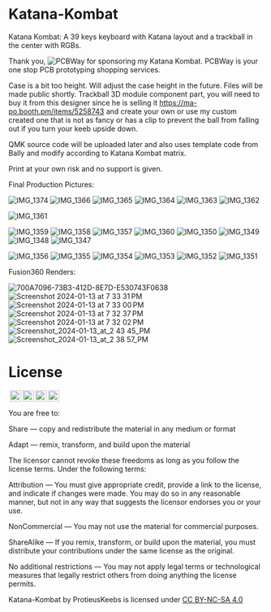 # Katana-Kombat
Katana Kombat: A 39 keys keyboard with Katana layout and a trackball in the center with RGBs.

Thank you, ![PCBWay](https://github.com/protieusz/Katana-Kombat/assets/118025702/bdd83a7d-2658-4326-90c7-f380680f9a08) for sponsoring my Katana Kombat.  PCBWay is your one stop PCB prototyping shopping services.

Case is a bit too height. Will adjust the case height in the future. Files will be made public shortly. Trackball 3D module component part, you will need to buy it from this designer since he is selling it https://ma-po.booth.pm/items/5258743 and create your own or use my custom created one that is not as fancy or has a clip to prevent the ball from falling out if you turn your keeb upside down.

QMK source code will be uploaded later and also uses template code from Bally and modify according to Katana Kombat matrix.

Print at your own risk and no support is given.


Final Production Pictures:

![IMG_1374](https://github.com/protieusz/Katana-Kombat/assets/118025702/b5f58ba1-0d8a-45e8-bd0b-321057497c7d)
![IMG_1366](https://github.com/protieusz/Katana-Kombat/assets/118025702/5f06ea80-8ead-4c63-88cb-60b6189caef1)
![IMG_1365](https://github.com/protieusz/Katana-Kombat/assets/118025702/4025dfef-4cdf-456c-b434-6cc104011716)
![IMG_1364](https://github.com/protieusz/Katana-Kombat/assets/118025702/4f6b934e-7d62-4623-a7a8-4d54c2ded46c)
![IMG_1363](https://github.com/protieusz/Katana-Kombat/assets/118025702/979ce925-6bc7-4f03-aaef-e2e0bb95a2d6)
![IMG_1362](https://github.com/protieusz/Katana-Kombat/assets/118025702/1791857a-7548-45ad-a2ef-8fb3bad72fd6)

![IMG_1361](https://github.com/protieusz/Katana-Kombat/assets/118025702/71aeb4cd-ac64-46af-97e4-5bd0a35cae53)

![IMG_1359](https://github.com/protieusz/Katana-Kombat/assets/118025702/facf4934-e4bf-4c8e-817e-c7eea6bd597f)
![IMG_1358](https://github.com/protieusz/Katana-Kombat/assets/118025702/da884302-b3a4-4bd7-800e-83a8fe063b07)
![IMG_1357](https://github.com/protieusz/Katana-Kombat/assets/118025702/620b1b09-b66d-4980-81f8-a64ed1d8e82e)
![IMG_1360](https://github.com/protieusz/Katana-Kombat/assets/118025702/6c6d5e2d-fc45-4e4b-94e2-25f38b8bfb96)
![IMG_1350](https://github.com/protieusz/Katana-Kombat/assets/118025702/132fc946-38a1-42d0-8d29-707a8ad16861)
![IMG_1349](https://github.com/protieusz/Katana-Kombat/assets/118025702/db081575-8a35-4bfb-ad89-28985f41be55)
![IMG_1348](https://github.com/protieusz/Katana-Kombat/assets/118025702/7aff8bab-379e-436f-9950-433b2ed71ee5)
![IMG_1347](https://github.com/protieusz/Katana-Kombat/assets/118025702/0df0bb5d-223a-4dcc-8201-3e191c4bc60e)

![IMG_1356](https://github.com/protieusz/Katana-Kombat/assets/118025702/24e8af7d-41b8-4f88-bec9-332134b5b794)
![IMG_1355](https://github.com/protieusz/Katana-Kombat/assets/118025702/a0f2e0be-f834-491a-97dc-d1a44c9c6665)
![IMG_1354](https://github.com/protieusz/Katana-Kombat/assets/118025702/46cad954-14b6-4e17-a75e-321159c26d9c)
![IMG_1353](https://github.com/protieusz/Katana-Kombat/assets/118025702/52b810ec-fed5-485e-8ac1-31be8e1b909e)
![IMG_1352](https://github.com/protieusz/Katana-Kombat/assets/118025702/b29edb0f-efa5-4356-ab8a-d2767ffbeec4)
![IMG_1351](https://github.com/protieusz/Katana-Kombat/assets/118025702/184ddda7-fe5f-4ab5-8dd3-d37e2a7a3280)

Fusion360 Renders:

![700A7096-73B3-412D-8E7D-E530743F0638](https://github.com/protieusz/Katana-Kombat/assets/118025702/955ca2b3-36ed-4f34-914b-93356fa6fc11)
![Screenshot 2024-01-13 at 7 33 31 PM](https://github.com/protieusz/Katana-Kombat/assets/118025702/a3c86b82-9439-4a33-a421-09e9ec1a2116)
![Screenshot 2024-01-13 at 7 33 00 PM](https://github.com/protieusz/Katana-Kombat/assets/118025702/819f22be-0d0f-4490-953d-4cc15612838d)
![Screenshot 2024-01-13 at 7 32 37 PM](https://github.com/protieusz/Katana-Kombat/assets/118025702/0694f9b4-4c06-4cde-8f18-efccfd40e838)
![Screenshot 2024-01-13 at 7 32 02 PM](https://github.com/protieusz/Katana-Kombat/assets/118025702/90c17a81-7538-4251-bbc8-7448cce40db2)
![Screenshot_2024-01-13_at_2 43 45_PM](https://github.com/protieusz/Katana-Kombat/assets/118025702/ef01b926-6e93-4904-abd9-353e8ae37b33)
![Screenshot_2024-01-13_at_2 38 57_PM](https://github.com/protieusz/Katana-Kombat/assets/118025702/2966b1b5-1ade-4387-b3e7-14d008302546)

# License

<img style="height:22px!important;margin-left:3px;vertical-align:text-bottom;" src="https://mirrors.creativecommons.org/presskit/icons/cc.svg?ref=chooser-v1"><img style="height:22px!important;margin-left:3px;vertical-align:text-bottom;" src="https://mirrors.creativecommons.org/presskit/icons/by.svg?ref=chooser-v1"><img style="height:22px!important;margin-left:3px;vertical-align:text-bottom;" src="https://mirrors.creativecommons.org/presskit/icons/nc.svg?ref=chooser-v1"><img style="height:22px!important;margin-left:3px;vertical-align:text-bottom;" src="https://mirrors.creativecommons.org/presskit/icons/sa.svg?ref=chooser-v1"></a></p>

You are free to:

Share — copy and redistribute the material in any medium or format

Adapt — remix, transform, and build upon the material

The licensor cannot revoke these freedoms as long as you follow the license terms.
Under the following terms:

Attribution — You must give appropriate credit, provide a link to the license, and indicate if changes were made. You may do so in any reasonable manner, but not in any way that suggests the licensor endorses you or your use.

NonCommercial — You may not use the material for commercial purposes.

ShareAlike — If you remix, transform, or build upon the material, you must distribute your contributions under the same license as the original.

No additional restrictions — You may not apply legal terms or technological measures that legally restrict others from doing anything the license permits.

Katana-Kombat by ProtieusKeebs is licensed under [CC BY-NC-SA 4.0](https://creativecommons.org/licenses/by-nc-sa/4.0/?ref=chooser-v1)
